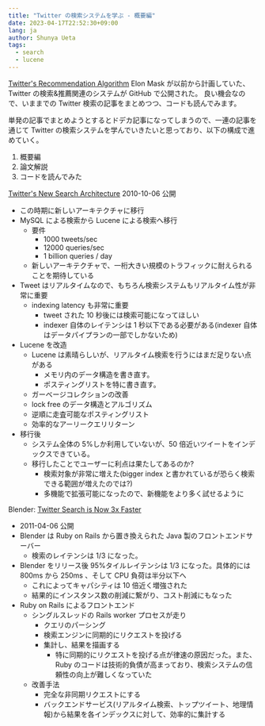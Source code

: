 ```yaml
---
title: "Twitter の検索システムを学ぶ - 概要編"
date: 2023-04-17T22:52:30+09:00
lang: ja
author: Shunya Ueta
tags:
  - search
  - lucene
---
```


[Twitter's Recommendation Algorithm](https://blog.twitter.com/engineering/en_us/topics/open-source/2023/twitter-recommendation-algorithm) Elon Mask が以前から計画していた、Twitter の検索&推薦関連のシステムが GitHub で公開された。
良い機会なので、いままでの Twitter 検索の記事をまとめつつ、コードも読んでみます。

単発の記事でまとめようとするとドデカ記事になってしまうので、一連の記事を通じて Twitter の検索システムを学んでいきたいと思っており、以下の構成で進めていく。

1. 概要編
1. 論文解説
1. コードを読んでみた

[Twitter's New Search Architecture](https://blog.twitter.com/engineering/en_us/a/2010/twitters-new-search-architecture) 2010-10-06 公開

- この時期に新しいアーキテクチャに移行
- MySQL による検索から Lucene による検索へ移行
  - 要件
    - 1000 tweets/sec
    - 12000 queries/sec
    - 1 billion queries / day
  - 新しいアーキテクチャで、一桁大きい規模のトラフィックに耐えられることを期待している
- Tweet はリアルタイムなので、もちろん検索システムもリアルタイム性が非常に重要
  - indexing latency も非常に重要
    - tweet された 10 秒後には検索可能になってほしい
    - indexer 自体のレイテンシは 1 秒以下である必要がある(indexer 自体はデータパイプランの一部でしかないため)
- Lucene を改造
  - Lucene は素晴らしいが、リアルタイム検索を行うにはまだ足りない点がある
    - メモリ内のデータ構造を書き直す。
    - ポスティングリストを特に書き直す。
  - ガーベージコレクションの改善
  - lock free のデータ構造とアルゴリズム
  - 逆順に走査可能なポスティングリスト
  - 効率的なアーリークエリリターン
- 移行後
  - システム全体の 5%しか利用していないが、50 倍近いツイートをインデックスできている。
  - 移行したことでユーザーに利点は果たしてあるのか?
    - 検索対象が非常に増えた(bigger index と書かれているが恐らく検索できる範囲が増えたのでは?)
    - 多機能で拡張可能になったので、新機能をより多く試せるように

Blender: [Twitter Search is Now 3x Faster](https://blog.twitter.com/engineering/en_us/a/2011/twitter-search-is-now-3x-faster)

- 2011-04-06 公開
- Blender は Ruby on Rails から置き換えられた Java 製のフロントエンドサーバー
  - 検索のレイテンシは 1/3 になった。
- Blender をリリース後 95%タイルレイテンシは 1/3 になった。具体的には 800ms から 250ms 、そして CPU 負荷は半分以下へ
  - これによってキャパシティは 10 倍近く増強された
  - 結果的にインスタンス数の削減に繋がり、コスト削減にもなった
- Ruby on Rails によるフロントエンド
  - シングルスレッドの Rails worker プロセスが走り
    - クエリのパーシング
    - 検索エンジンに同期的にリクエストを投げる
    - 集計し、結果を描画する
      - 特に同期的にリクエストを投げる点が律速の原因だった。また、Ruby のコードは技術的負債が高まっており、検索システムの信頼性の向上が難しくなっていた
  - 改善手法
    - 完全な非同期リクエストにする
    - バックエンドサービス(リアルタイム検索、トップツイート、地理情報)から結果を各インデックスに対して、効率的に集計する
